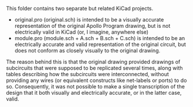 This folder contains two separate but related KiCad projects.

* original.pro (original.sch) is intended to be a visually accurate representation of the original Apollo Program drawing, but is not electrically valid in KiCad (or, I imagine, anywhere else)
* module.pro (module.sch + A.sch + B.sch + C.sch) is intended to be an electrically accurate and valid representation of the original circuit, but does not conform as closely visually to the original drawing.

The reason behind this is that the original drawing provided drawings of subcircuits that were supposed to be replicated several times, along with tables describing how the subcircuits were interconnected, without providing any wires (or equivalent constructs like net-labels or ports) to do so.  Consequently, it was not possible to make a single transcription of the design that it both visually and electrically accurate, or in the latter case, valid.
